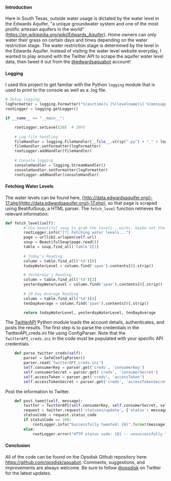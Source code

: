 #### Introduction
Here in South Texas, outside water usage is dictated by the water level in the Edwards Aquifer, "a unique groundwater system and one of the most prolific artesian aquifers in the world" (https://en.wikipedia.org/wiki/Edwards_Aquifer).  Home owners can only water their grass on certain days and times depending on the water restriction stage.  The water restriction stage is determined by the level in the Edwards Aquifer.  Instead of visiting the water level website everyday, I wanted to play around with the Twitter API to scrape the aquifer water level data, then tweet it out from the [@edwardsaquabot](https://twitter.com/edwardsaquabot) account!

#### Logging
I used this project to get familiar with the Python `logging` module that is used to print to the console as well as a .log file.

```python
# Setup logging
logFormatter = logging.Formatter("%(asctime)s [%(levelname)s] %(message)s")
rootLogger = logging.getLogger()
```
```python
if __name__ == "__main__":

    rootLogger.setLevel(20)  # INFO
    
    # Log file handling
    fileHandler = logging.FileHandler(__file__.strip(".py") + "_" + log_timestamp() + "_PID-" + str(os.getpid()) + ".log")
    fileHandler.setFormatter(logFormatter)
    rootLogger.addHandler(fileHandler)
    
    # Console logging
    consoleHandler = logging.StreamHandler()
    consoleHandler.setFormatter(logFormatter)
    rootLogger.addHandler(consoleHandler)
```  

#### Fetching Water Levels
The water levels can be found here, [http://data.edwardsaquifer.org/j-17.php](http://data.edwardsaquifer.org/j-17.php), so that page is scraped using BeatifulSoup, a HTML parser. The `fetch_level` function retrieves the relevant information:

```python
def fetch_level(self):
        # Use beautiful soup to grab the levels...works, maybe not the best though
        rootLogger.info("[*] Fetching water levels...")
        page = urllib2.urlopen(self.url)
        soup = BeautifulSoup(page.read())
        table = soup.find_all('table')[1]
        
        # Today's Reading
        column = table.find_all('td')[0]
        todayWaterLevel = column.find('span').contents[0].strip()

        # Yesterday's Reading
        column = table.find_all('td')[2]
        yesterdayWaterLevel = column.find('span').contents[0].strip()     
        
        # 10 Day Average Reading
        column = table.find_all('td')[4]
        tenDayAverage = column.find('span').contents[0].strip()  

        return todayWaterLevel, yesterdayWaterLevel, tenDayAverage
```
The [TwitterAPI](https://github.com/geduldig/twitterapi) Python module loads the account details, authenticates, and posts the results.  The first step is to parse the credentials in the TwitterAPI_creds.ini file using ConfigParser.  Note that the `TwitterAPI_creds.ini` in the code must be populated with your specific API credentials.

```python
    def parse_twitter_creds(self):
        parser = SafeConfigParser()
        parser.read('TwitterAPI_creds.ini')
        self.consumerKey = parser.get('creds', 'consumerKey')
        self.consumerSecret = parser.get('creds', 'consumerSecret')
        self.accessToken = parser.get('creds', 'accessToken')
        self.accessTokenSecret = parser.get('creds', 'accessTokenSecret')

```

Post the information to Twitter.

```python
    def post_tweet(self, message):
        twitter = TwitterAPI(self.consumerKey, self.consumerSecret, self.accessToken, self.accessTokenSecret)
        request = twitter.request('statuses/update', {'status': message})
        statusCode = request.status_code
        if statusCode == 200:
            rootLogger.info("Successfully tweeted: {0}".format(message))
        else:
            rootLogger.error("HTTP status code: {0} -- unsuccessfully tweeted: {1}".format(statusCode, message))
```

#### Conclusion
All of the code can be found on the Opsdisk Github repository here: https://github.com/opsdisk/aquabot.  Comments, suggestions, and improvements are always welcome.  Be sure to follow [@opsdisk](https://twitter.com/opsdisk) on Twitter for the latest updates. 
 